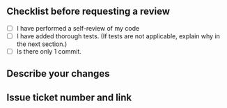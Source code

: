 ## Checklist before requesting a review
- [ ] I have performed a self-review of my code
- [ ] I have added thorough tests. (If tests are not applicable, explain why in the next section.)
- [ ] Is there only 1 commit.

## Describe your changes

## Issue ticket number and link
